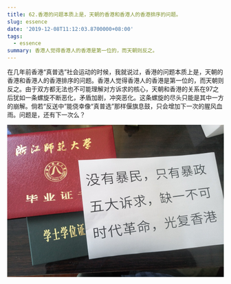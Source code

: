```yaml
---
title: 62.香港的问题本质上是，天朝的香港和香港人的香港排序的问题。
slug: essence
date: '2019-12-08T11:12:03.8700000+08:00'
tags:
  - essence
summary: 香港人觉得香港人的香港是第一位的，而天朝则反之。
---
```


在几年前香港“真普选”社会运动的时候，我就说过，香港的问题本质上是，天朝的香港和香港人的香港排序的问题。香港人觉得香港人的香港是第一位的，而天朝则反之。由于双方都无法也不可能理解对方诉求的核心，天朝和香港的关系在97之后犹如一条螺旋不断恶化，矛盾加剧，冲突恶化。这条螺旋的尽头只能是其中一方的崩解。倘若“反送中”能侥幸像“真普选”那样偃旗息鼓，只会增加下一次的腥风血雨。问题是，还有下一次么？

![](/images/uploads/62.png)
